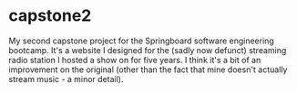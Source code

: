 # capstone2
My second capstone project for the Springboard software engineering bootcamp. It's a website I designed for the (sadly now defunct) streaming radio station I hosted a show on for five years. I think it's a bit of an improvement on the original (other than the fact that mine doesn't actually stream music - a minor detail).
